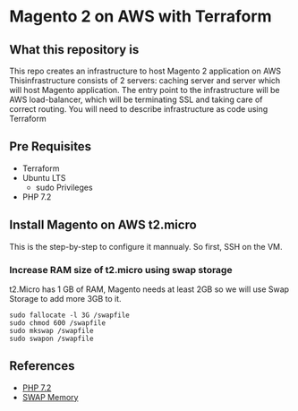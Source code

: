 # Magento 2 on AWS with Terraform

## What this repository is

This repo creates an infrastructure to host Magento 2 application on AWS Thisinfrastructure consists of 2 servers: caching server and server which will host Magento application. The entry point to the infrastructure will be AWS load-balancer, which will be terminating SSL and taking care of correct routing. You will need to describe infrastructure as code using Terraform

## Pre Requisites

- Terraform
- Ubuntu LTS
  - sudo Privileges
- PHP 7.2

## Install Magento on AWS t2.micro

This is the step-by-step to configure it mannualy. So first, SSH on the VM.

### Increase RAM size of t2.micro using swap storage

t2.Micro has 1 GB of RAM, Magento needs at least 2GB so we will use Swap Storage to add more 3GB to it.

```shell
sudo fallocate -l 3G /swapfile
sudo chmod 600 /swapfile
sudo mkswap /swapfile
sudo swapon /swapfile
```

## References

- [PHP 7.2](https://www.php.net/releases/7_2_0.php)
- [SWAP Memory](https://medium.com/@ravinandan.db/how-to-use-aws-free-tier-to-deploy-magento2-for-learning-purpose-32831531b18b)
